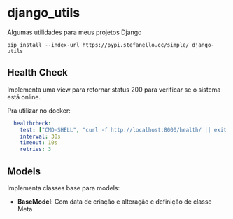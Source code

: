 # django_utils

Algumas utilidades para meus projetos Django

```shell
pip install --index-url https://pypi.stefanello.cc/simple/ django-utils
```

## Health Check

Implementa uma view para retornar status 200 para verificar se o sistema está online.

Pra utilizar no docker:

```yml
  healthcheck:
    test: ["CMD-SHELL", "curl -f http://localhost:8000/health/ || exit 1"]
    interval: 30s
    timeout: 10s
    retries: 3
```

## Models

Implementa classes base para models:

- **BaseModel**: Com data de criação e alteração e definição de classe Meta